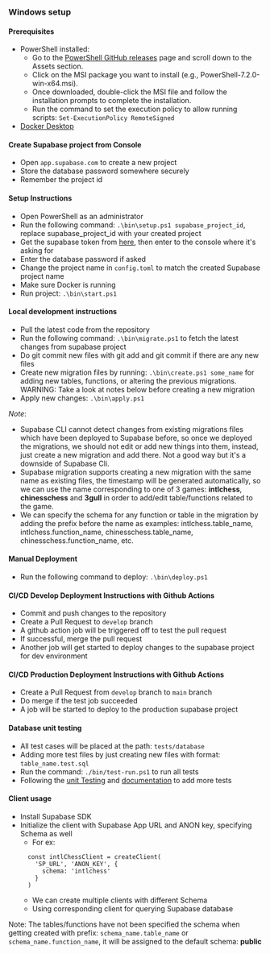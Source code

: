 ### Windows setup
#### Prerequisites
- PowerShell installed:
  - Go to the [PowerShell GitHub releases](https://github.com/PowerShell/PowerShell/releases) page and scroll down to the Assets section.
  - Click on the MSI package you want to install (e.g., PowerShell-7.2.0-win-x64.msi).
  - Once downloaded, double-click the MSI file and follow the installation prompts to complete the installation.
  - Run the command to set the execution policy to allow running scripts: `Set-ExecutionPolicy RemoteSigned`
- [Docker Desktop](https://docs.docker.com/desktop/install/windows-install/)

#### Create Supabase project from Console
- Open `app.supabase.com` to create a new project
- Store the database password somewhere securely
- Remember the project id

#### Setup Instructions
- Open PowerShell as an administrator
- Run the following command: `.\bin\setup.ps1 supabase_project_id`, replace supabase_project_id with your created project
- Get the supabase token from [here](https://app.supabase.com/account/tokens), then enter to the console where it's asking for
- Enter the database password if asked
- Change the project name in `config.toml` to match the created Supabase project name
- Make sure Docker is running
- Run project: `.\bin\start.ps1`

#### Local development instructions
- Pull the latest code from the repository
- Run the following command: `.\bin\migrate.ps1` to fetch the latest changes from supabase project
- Do git commit new files with git add and git commit if there are any new files
- Create new migration files by running: `.\bin\create.ps1 some_name` for adding new tables, functions, or altering the previous migrations.  WARNING: Take a look at notes below before creating a new migration
- Apply new changes: `.\bin\apply.ps1`

*Note*:
- Supabase CLI cannot detect changes from existing migrations files which have been deployed to Supabase before, so once we deployed the migrations, we should not edit or add new things into them, instead, just create a new migration and add there. Not a good way but it's a downside of Supabase Cli.
- Supabase migration supports creating a new migration with the same name as existing files, the timestamp will be generated automatically, so we can use the name corresponding to one of 3 games: **intlchess**, **chinesschess** and **3gull** in order to add/edit table/functions related to the game.
- We can specify the schema for any function or table in the migration by adding the prefix before the name as examples: intlchess.table_name, intlchess.function_name, chinesschess.table_name, chinesschess.function_name, etc.

#### Manual Deployment
- Run the following command to deploy: `.\bin\deploy.ps1`

#### CI/CD Develop Deployment Instructions with Github Actions
- Commit and push changes to the repository
- Create a Pull Request to `develop` branch
- A github action job will be triggered off to test the pull request
- If successful, merge the pull request
- Another job will get started to deploy changes to the supabase project for dev environment

#### CI/CD Production Deployment Instructions with Github Actions
- Create a Pull Request from `develop` branch to `main` branch
- Do merge if the test job succeeded
- A job will be started to deploy to the production supabase project

#### Database unit testing
- All test cases will be placed at the path: `tests/database`
- Adding more test files by just creating new files with format: `table_name.test.sql`
- Run the command: `./bin/test-run.ps1` to run all tests
- Following the [unit Testing](https://supabase.com/docs/guides/database/extensions/pgtap) and [documentation](https://pgtap.org/) to add more tests

#### Client usage
- Install Supabase SDK
- Initialize the client with Supabase App URL and ANON key, specifying Schema as well
  - For ex:
  ```
    const intlChessClient = createClient(
      'SP_URL', 'ANON_KEY', {
        schema: 'intlchess'
      }
    )
  ```
  - We can create multiple clients with different Schema
  - Using corresponding client for querying Supabase database

Note: The tables/functions have not been specified the schema when getting created with prefix: `schema_name.table_name` or `schema_name.function_name`, it will be assigned to the default schema: **public**